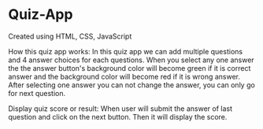 # Quiz-App

Created using HTML, CSS, JavaScript

How this quiz app works: 
In this quiz app we can add multiple questions and 4 answer choices for each questions. When you select any one answer the the answer button's background color will become green if it is correct answer and the background color will become red if it is wrong answer.
After selecting one answer you can not change the answer, you can only go for next question.

Display quiz score or result: 
When user will submit the answer of last question and click on the next button. Then it will display the score.
